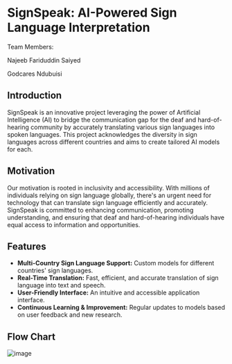 # SignSpeak: AI-Powered Sign Language Interpretation
Team Members:

Najeeb Fariduddin Saiyed

Godcares Ndubuisi


## Introduction

SignSpeak is an innovative project leveraging the power of Artificial Intelligence (AI) to bridge the communication gap for the deaf and hard-of-hearing community by accurately translating various sign languages into spoken languages. This project acknowledges the diversity in sign languages across different countries and aims to create tailored AI models for each.

## Motivation

Our motivation is rooted in inclusivity and accessibility. With millions of individuals relying on sign language globally, there's an urgent need for technology that can translate sign language efficiently and accurately. SignSpeak is committed to enhancing communication, promoting understanding, and ensuring that deaf and hard-of-hearing individuals have equal access to information and opportunities.

## Features

- **Multi-Country Sign Language Support:** Custom models for different countries' sign languages.
- **Real-Time Translation:** Fast, efficient, and accurate translation of sign language into text and speech.
- **User-Friendly Interface:** An intuitive and accessible application interface.
- **Continuous Learning & Improvement:** Regular updates to models based on user feedback and new research.

## Flow Chart

![image](https://github.com/iamzayd/GDSC-Solution-Challenge-Sign-Speak/assets/91972048/ac41e05c-f7bd-4c32-a773-dc25eb819215)
